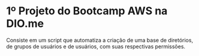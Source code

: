 # 1º Projeto do Bootcamp AWS na DIO.me

Consiste em um script que automatiza a criação de uma base de diretórios, 
de grupos de usuários e de usuários, com suas respectivas permissões.
